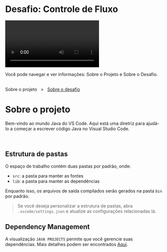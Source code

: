 # Desafio: Controle de Fluxo

<video controls>
  <source src="https://github.com/HellenBrunelli/java-flow-control/blob/main/src/assets/flow-control.mp4" type="video/mp4">
  Seu navegador não suporta a reprodução de vídeos WebM.
</video>


<br>

Você pode navegar e ver informações: 
Sobre o Projeto e Sobre o Desafio.

<br>

<span class="breadcrumbs"> 
 	<span>Sobre o projeto</span>
    &nbsp; &gt; &nbsp;
	<a href="./challenge.md">Sobre o desafio</a> 
</span>

<br>

# Sobre o projeto

Bem-vindo ao mundo Java do VS Code. Aqui está uma diretriz para ajudá-lo a começar a escrever código Java no Visual Studio Code.

<br>

## Estrutura de pastas

O espaço de trabalho contém duas pastas por padrão, onde:

- `src`: a pasta para manter as fontes
- `lib`: a pasta para manter as dependências

Enquanto isso, os arquivos de saída compilados serão gerados na pasta `bin` por padrão.

> Se você deseja personalizar a estrutura de pastas, abra `.vscode/settings.json` e atualize as configurações relacionadas lá.

## Dependency Management

A visualização `JAVA PROJECTS` permite que você gerencie suas dependências. Mais detalhes podem ser encontrados [Aqui](https://github.com/microsoft/vscode-java-dependency#manage-dependencies).
